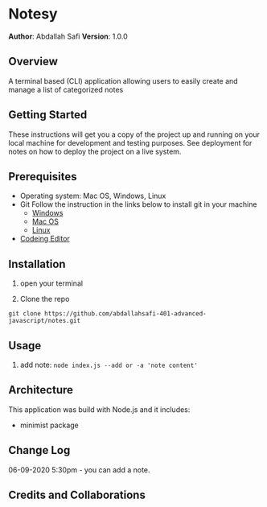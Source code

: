 # Notesy

**Author**: Abdallah Safi
**Version**: 1.0.0 

## Overview
A terminal based (CLI) application allowing users to easily create and manage a list of categorized notes

## Getting Started

These instructions will get you a copy of the project up and running on your local machine for development and testing purposes. See deployment for notes on how to deploy the project on a live system.

## Prerequisites

- Operating system: Mac OS, Windows, Linux
- Git
  Follow the instruction in the links below to install git in your machine
  - [Windows](https://git-scm.com/download/win)
  - [Mac OS](https://git-scm.com/download/mac)
  - [Linux](https://git-scm.com/download/linux)
- [Codeing Editor](https://www.wpbeginner.com/showcase/12-best-code-editors-for-mac-and-windows-for-editing-wordpress-files/)

## Installation

1. open your terminal

2. Clone the repo

`git clone https://github.com/abdallahsafi-401-advanced-javascript/notes.git`

## Usage
1. add note:
 `node index.js --add or -a 'note content'`

## Architecture
This application was build with Node.js and it includes:
- minimist package


## Change Log
06-09-2020 5:30pm - you can add a note.

## Credits and Collaborations
<!-- Give credit (and a link) to other people or resources that helped you build this application. -->
